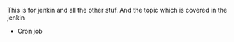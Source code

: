 This is for jenkin and all the other stuf. And the topic which is covered in the jenkin

* Cron job
 
